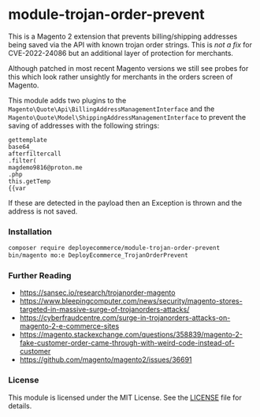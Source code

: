 # module-trojan-order-prevent

This is a Magento 2 extension that prevents billing/shipping addresses being 
saved via the API with known trojan order strings. This is *not a fix* for 
CVE-2022-24086 but an additional layer of protection for merchants.

Although patched in most recent Magento versions we still see probes for this 
which look rather unsightly for merchants in the orders screen of Magento.

This module adds two plugins to the `Magento\Quote\Api\BillingAddressManagementInterface` 
and the `Magento\Quote\Model\ShippingAddressManagementInterface` to prevent the 
saving of addresses with the following strings:

```
gettemplate
base64_
afterfiltercall
.filter(
magdemo9816@proton.me
.php
this.getTemp
{{var
```

If these are detected in the payload then an Exception is thrown and the address is not saved.

### Installation
```bash
composer require deployecommerce/module-trojan-order-prevent
bin/magento mo:e DeployEcommerce_TrojanOrderPrevent
```

### Further Reading
- https://sansec.io/research/trojanorder-magento
- https://www.bleepingcomputer.com/news/security/magento-stores-targeted-in-massive-surge-of-trojanorders-attacks/
- https://cyberfraudcentre.com/surge-in-trojanorders-attacks-on-magento-2-e-commerce-sites
- https://magento.stackexchange.com/questions/358839/magento-2-fake-customer-order-came-through-with-weird-code-instead-of-customer
- https://github.com/magento/magento2/issues/36691

### License

This module is licensed under the MIT License. See the [LICENSE](LICENSE.md) file for details.